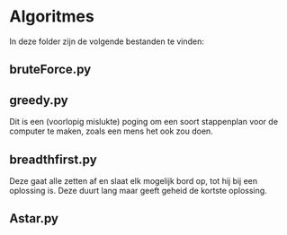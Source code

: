 # Algoritmes
In deze folder zijn de volgende bestanden te vinden:
## bruteForce.py

## greedy.py 
Dit is een (voorlopig mislukte) poging om een soort stappenplan voor de computer te maken, zoals een mens het ook zou doen. 
## breadthfirst.py 
Deze gaat alle zetten af en slaat elk mogelijk bord op, tot hij bij een oplossing is. Deze duurt lang maar geeft geheid de kortste oplossing.
## Astar.py 
